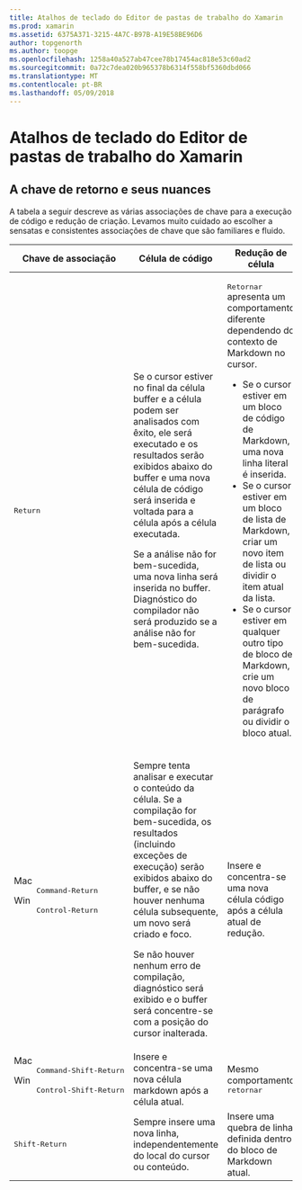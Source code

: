 ```yaml
---
title: Atalhos de teclado do Editor de pastas de trabalho do Xamarin
ms.prod: xamarin
ms.assetid: 6375A371-3215-4A7C-B97B-A19E58BE96D6
author: topgenorth
ms.author: toopge
ms.openlocfilehash: 1258a40a527ab47cee78b17454ac818e53c60ad2
ms.sourcegitcommit: 0a72c7dea020b965378b6314f558bf5360dbd066
ms.translationtype: MT
ms.contentlocale: pt-BR
ms.lasthandoff: 05/09/2018
---
```

# <a name="xamarin-workbooks-editor-keyboard-shortcuts"></a>Atalhos de teclado do Editor de pastas de trabalho do Xamarin

## <a name="the-return-key-and-its-nuances"></a>A chave de retorno e seus nuances

A tabela a seguir descreve as várias associações de chave para a execução de código e redução de criação. Levamos muito cuidado ao escolher a sensatas e consistentes associações de chave que são familiares e fluido.

|Chave de associação|Célula de código|Redução de célula|
|--- |--- |--- |
|<kbd>Return</kbd>|<p>Se o cursor estiver no final da célula buffer e a célula podem ser analisados com êxito, ele será executado e os resultados serão exibidos abaixo do buffer e uma nova célula de código será inserida e voltada para a célula após a célula executada.</p><p>Se a análise não for bem-sucedida, uma nova linha será inserida no buffer. Diagnóstico do compilador não será produzido se a análise não for bem-sucedida.</p>|<p><kbd>Retornar</kbd> apresenta um comportamento diferente dependendo do contexto de Markdown no cursor.</p><ul><li>Se o cursor estiver em um bloco de código de Markdown, uma nova linha literal é inserida.</li><li>Se o cursor estiver em um bloco de lista de Markdown, criar um novo item de lista ou dividir o item atual da lista.</li><li>Se o cursor estiver em qualquer outro tipo de bloco de Markdown, crie um novo bloco de parágrafo ou dividir o bloco atual.</li></ul>|
|<dl><dt>Mac</dt><dd><kbd>Command‑Return</kbd></dd><dt>Win</dt><dd><kbd>Control‑Return</kbd></dd></dl>|<p>Sempre tenta analisar e executar o conteúdo da célula. Se a compilação for bem-sucedida, os resultados (incluindo exceções de execução) serão exibidos abaixo do buffer, e se não houver nenhuma célula subsequente, um novo será criado e foco.</p><p>Se não houver nenhum erro de compilação, diagnóstico será exibido e o buffer será concentre-se com a posição do cursor inalterada.</p>|Insere e concentra-se uma nova célula código após a célula atual de redução.|
|<dl><dt>Mac</dt><dd><kbd>Command‑Shift‑Return</kbd><dd><dt>Win</dt><dd><kbd>Control‑Shift‑Return</kbd></dd></dl>|Insere e concentra-se uma nova célula markdown após a célula atual.|Mesmo comportamento <kbd>retornar</kbd>|
|<kbd>Shift‑Return</kbd>|Sempre insere uma nova linha, independentemente do local do cursor ou conteúdo.|Insere uma quebra de linha definida dentro do bloco de Markdown atual.|
